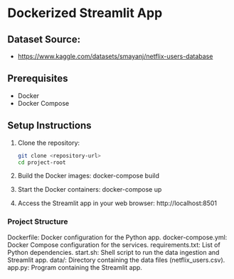 # Dockerized Streamlit App

## Dataset Source: 
- https://www.kaggle.com/datasets/smayanj/netflix-users-database
  
## Prerequisites

- Docker
- Docker Compose

## Setup Instructions

1. Clone the repository:
   ```sh
   git clone <repository-url>
   cd project-root


2. Build the Docker images:
docker-compose build

3. Start the Docker containers:
docker-compose up

4. Access the Streamlit app in your web browser:
http://localhost:8501


### Project Structure
Dockerfile: Docker configuration for the Python app.
docker-compose.yml: Docker Compose configuration for the services.
requirements.txt: List of Python dependencies.
start.sh: Shell script to run the data ingestion and Streamlit app.
data/: Directory containing the data files (netflix_users.csv).
app.py: Program containing the Streamlit app.

